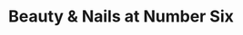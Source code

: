 ---
title: "Beauty & Nails at Number Six"
url: /fareham/beauty-und-nails-at-number-six/
shop: Kosmetik
---